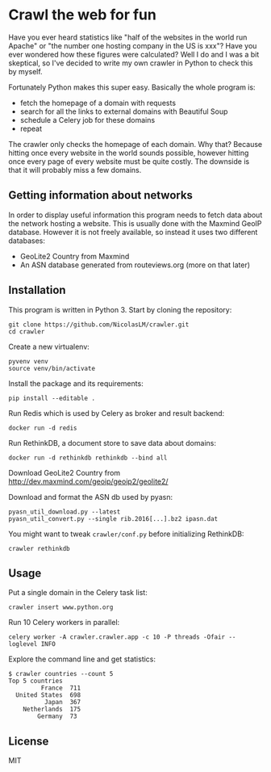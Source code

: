 Crawl the web for fun
=====================

Have you ever heard statistics like "half of the websites in the world run
Apache" or "the number one hosting company in the US is xxx"? Have you ever
wondered how these figures were calculated? Well I do and I was a bit
skeptical, so I've decided to write my own crawler in Python to check this by
myself.

Fortunately Python makes this super easy. Basically the whole program is:

* fetch the homepage of a domain with requests
* search for all the links to external domains with Beautiful Soup
* schedule a Celery job for these domains
* repeat

The crawler only checks the homepage of each domain. Why that? Because hitting
once every website in the world sounds possible, however hitting once every
page of every website must be quite costly. The downside is that it will
probably miss a few domains.

Getting information about networks
----------------------------------

In order to display useful information this program needs to fetch data about
the network hosting a website. This is usually done with the Maxmind GeoIP
database. However it is not freely available, so instead it uses two different
databases:

* GeoLite2 Country from Maxmind
* An ASN database generated from routeviews.org (more on that later)

Installation
------------

This program is written in Python 3. Start by cloning the repository:

    git clone https://github.com/NicolasLM/crawler.git
    cd crawler

Create a new virtualenv:

    pyvenv venv
    source venv/bin/activate

Install the package and its requirements:

    pip install --editable .

Run Redis which is used by Celery as broker and result backend:

    docker run -d redis

Run RethinkDB, a document store to save data about domains:

    docker run -d rethinkdb rethinkdb --bind all

Download GeoLite2 Country from http://dev.maxmind.com/geoip/geoip2/geolite2/

Download and format the ASN db used by pyasn:

    pyasn_util_download.py --latest
    pyasn_util_convert.py --single rib.2016[...].bz2 ipasn.dat

You might want to tweak `crawler/conf.py` before initializing RethinkDB:

    crawler rethinkdb

Usage
-----

Put a single domain in the Celery task list:

    crawler insert www.python.org

Run 10 Celery workers in parallel:

    celery worker -A crawler.crawler.app -c 10 -P threads -Ofair --loglevel INFO

Explore the command line and get statistics:

    $ crawler countries --count 5
    Top 5 countries
             France  711
      United States  698
              Japan  367
        Netherlands  175
            Germany  73


License
-------

MIT
